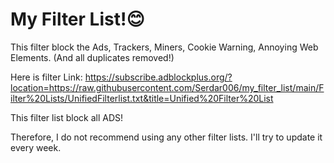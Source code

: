 # My Filter List!😊
This filter block the Ads, Trackers, Miners, Cookie Warning, Annoying Web Elements. (And all duplicates removed!)

Here is filter Link: https://subscribe.adblockplus.org/?location=https://raw.githubusercontent.com/Serdar006/my_filter_list/main/Filter%20Lists/UnifiedFilterlist.txt&title=Unified%20Filter%20List

This filter list block all ADS!

Therefore, I do not recommend using any other filter lists. 
I'll try to update it every week.

